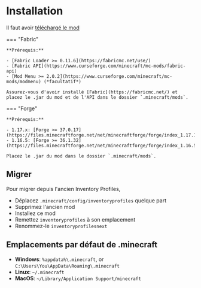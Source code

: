 # Installation

Il faut avoir [téléchargé le mod](download.md)

=== "Fabric"

    **Prérequis:**

    - [Fabric Loader >= 0.11.6](https://fabricmc.net/use/)
    - [Fabric API](https://www.curseforge.com/minecraft/mc-mods/fabric-api)
    - [Mod Menu >= 2.0.2](https://www.curseforge.com/minecraft/mc-mods/modmenu) (*facultatif*)

    Assurez-vous d'avoir installé [Fabric](https://fabricmc.net/) et placez le .jar du mod et de l'API dans le dossier `.minecraft/mods`.

=== "Forge"

    **Prérequis:**
    
    - 1.17.x: [Forge >= 37.0.17](https://files.minecraftforge.net/net/minecraftforge/forge/index_1.17.1.html)
    - 1.16.5: [Forge >= 36.1.32](https://files.minecraftforge.net/net/minecraftforge/forge/index_1.16.5.html)
    
    Placez le .jar du mod dans le dossier `.minecraft/mods`.

## Migrer

Pour migrer depuis l'ancien Inventory Profiles,

- Déplacez `.minecraft/config/inventoryprofiles` quelque part
- Supprimez l'ancien mod
- Installez ce mod
- Remettez `inventoryprofiles` à son emplacement
- Renommez-le `inventoryprofilesnext`

## Emplacements par défaut de .minecraft

- **Windows**: `%appdata%\.minecraft`, or `C:\Users\You\AppData\Roaming\.minecraft` 
- **Linux**: `~/.minecraft`
- **MacOS**: `~/Library/Application Support/minecraft`

